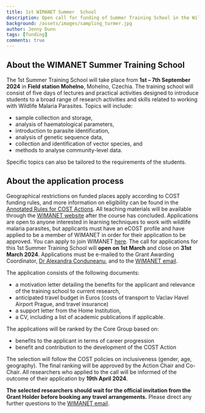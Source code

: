 ```yaml
---
title: 1st WIMANET Summer  School
description: Open call for funding of Summer Training School in the Wildlife Malaria Network
background: /assets/images/sampling_turmer.jpg
author: Jenny Dunn
tags: [funding]
comments: true
---
```


## About the WIMANET Summer Training School

The 1st Summer Training School will take place from **1st – 7th September 2024** in **Field station Mohelno**, Mohelno, Czechia. The training school will consist of five days of lectures and practical activities designed to introduce students to a broad range of research
activities and skills related to working with Wildlife Malaria Parasites. Topics will include:
* sample collection and storage, 
* analysis of haematological parameters,
* introduction to parasite identification,
* analysis of genetic sequence data,
* collection and identification of vector species, and
* methods to analyse community-level data.

Specific topics can also be tailored to the requirements of the students.

## About the application process

Geographical restrictions on funded places apply according to COST funding rules, and more information on eligibility can be found in the [Annotated Rules for COST Actions](https://www.cost.eu/uploads/2023/11/COST-094-21-Annotated-Rules-for-COST-Actions-Level-CV1.4-Final-.pdf). All teaching materials will be available through the [WIMANET website](https://wimanet-science.github.io/web/) after the course has concluded. Applications are open to anyone interested in learning techniques to work with wildlife malaria parasites, but applicants must have an eCOST profile and have applied to be a member of WIMANET in order for their application to be approved. You can apply to join WIMANET [here](https://www.cost.eu/actions/CA22108). The call for applications for this 1st Summer Training School will **open on 1st March** and close on **31st March 2024**. Applications must be e-mailed to the Grant Awarding Coordinator, [Dr Alexandra Conduneanu](alexandra.corduneanu@usamvcluj.ro ), and to the [WIMANET email](wimanet.science@gmail.com). 

The application consists of the following documents:
* a motivation letter detailing the benefits for the applicant and relevance of the training school to current research,
* anticipated travel budget in Euros (costs of transport to Vaclav Havel Airport Prague, and travel insurance)
* a support letter from the Home Institution,
* a CV, including a list of academic publications if applicable.
  
The applications will be ranked by the Core Group based on:
* benefits to the applicant in terms of career progression
* benefit and contribution to the development of the COST Action
  
The selection will follow the COST policies on inclusiveness (gender, age, geography). The final ranking will be approved by the Action Chair and Co-Chair.
All researchers who applied to the call will be informed of the outcome of their application by **19th April 2024**.

**The selected researchers should wait for the official invitation from the Grant Holder before booking any travel arrangements.**
Please direct any further questions to the [WIMANET email](wimanet.science@gmail.com).
